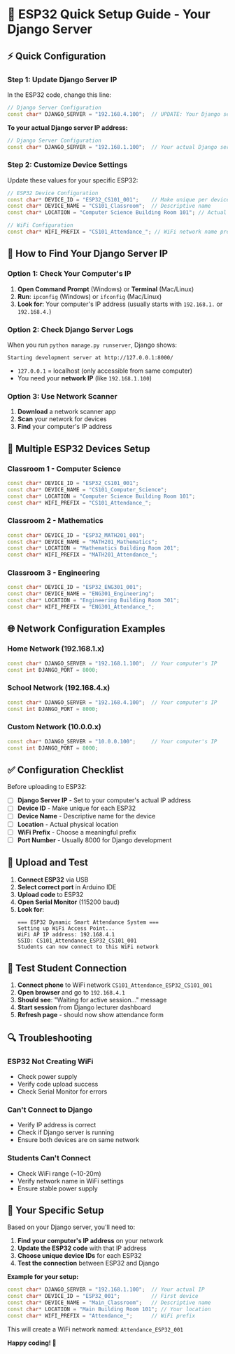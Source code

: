 # 🚀 ESP32 Quick Setup Guide - Your Django Server

## ⚡ Quick Configuration

### **Step 1: Update Django Server IP**
In the ESP32 code, change this line:

```cpp
// Django Server Configuration
const char* DJANGO_SERVER = "192.168.4.100";  // UPDATE: Your Django server IP
```

**To your actual Django server IP address:**

```cpp
// Django Server Configuration
const char* DJANGO_SERVER = "192.168.1.100";  // Your actual Django server IP
```

### **Step 2: Customize Device Settings**
Update these values for your specific ESP32:

```cpp
// ESP32 Device Configuration
const char* DEVICE_ID = "ESP32_CS101_001";    // Make unique per device
const char* DEVICE_NAME = "CS101_Classroom";  // Descriptive name
const char* LOCATION = "Computer Science Building Room 101"; // Actual location

// WiFi Configuration
const char* WIFI_PREFIX = "CS101_Attendance_"; // WiFi network name prefix
```

## 🔧 **How to Find Your Django Server IP**

### **Option 1: Check Your Computer's IP**
1. **Open Command Prompt** (Windows) or **Terminal** (Mac/Linux)
2. **Run**: `ipconfig` (Windows) or `ifconfig` (Mac/Linux)
3. **Look for**: Your computer's IP address (usually starts with `192.168.1.` or `192.168.4.`)

### **Option 2: Check Django Server Logs**
When you run `python manage.py runserver`, Django shows:
```
Starting development server at http://127.0.0.1:8000/
```
- `127.0.0.1` = localhost (only accessible from same computer)
- You need your **network IP** (like `192.168.1.100`)

### **Option 3: Use Network Scanner**
1. **Download** a network scanner app
2. **Scan** your network for devices
3. **Find** your computer's IP address

## 📱 **Multiple ESP32 Devices Setup**

### **Classroom 1 - Computer Science**
```cpp
const char* DEVICE_ID = "ESP32_CS101_001";
const char* DEVICE_NAME = "CS101_Computer_Science";
const char* LOCATION = "Computer Science Building Room 101";
const char* WIFI_PREFIX = "CS101_Attendance_";
```

### **Classroom 2 - Mathematics**
```cpp
const char* DEVICE_ID = "ESP32_MATH201_001";
const char* DEVICE_NAME = "MATH201_Mathematics";
const char* LOCATION = "Mathematics Building Room 201";
const char* WIFI_PREFIX = "MATH201_Attendance_";
```

### **Classroom 3 - Engineering**
```cpp
const char* DEVICE_ID = "ESP32_ENG301_001";
const char* DEVICE_NAME = "ENG301_Engineering";
const char* LOCATION = "Engineering Building Room 301";
const char* WIFI_PREFIX = "ENG301_Attendance_";
```

## 🌐 **Network Configuration Examples**

### **Home Network (192.168.1.x)**
```cpp
const char* DJANGO_SERVER = "192.168.1.100";  // Your computer's IP
const int DJANGO_PORT = 8000;
```

### **School Network (192.168.4.x)**
```cpp
const char* DJANGO_SERVER = "192.168.4.100";  // Your computer's IP
const int DJANGO_PORT = 8000;
```

### **Custom Network (10.0.0.x)**
```cpp
const char* DJANGO_SERVER = "10.0.0.100";     // Your computer's IP
const int DJANGO_PORT = 8000;
```

## ✅ **Configuration Checklist**

Before uploading to ESP32:

- [ ] **Django Server IP** - Set to your computer's actual IP address
- [ ] **Device ID** - Make unique for each ESP32
- [ ] **Device Name** - Descriptive name for the device
- [ ] **Location** - Actual physical location
- [ ] **WiFi Prefix** - Choose a meaningful prefix
- [ ] **Port Number** - Usually 8000 for Django development

## 🚀 **Upload and Test**

1. **Connect ESP32** via USB
2. **Select correct port** in Arduino IDE
3. **Upload code** to ESP32
4. **Open Serial Monitor** (115200 baud)
5. **Look for**:
   ```
   === ESP32 Dynamic Smart Attendance System ===
   Setting up WiFi Access Point...
   WiFi AP IP address: 192.168.4.1
   SSID: CS101_Attendance_ESP32_CS101_001
   Students can now connect to this WiFi network
   ```

## 📱 **Test Student Connection**

1. **Connect phone** to WiFi network `CS101_Attendance_ESP32_CS101_001`
2. **Open browser** and go to `192.168.4.1`
3. **Should see**: "Waiting for active session..." message
4. **Start session** from Django lecturer dashboard
5. **Refresh page** - should now show attendance form

## 🔍 **Troubleshooting**

### **ESP32 Not Creating WiFi**
- Check power supply
- Verify code upload success
- Check Serial Monitor for errors

### **Can't Connect to Django**
- Verify IP address is correct
- Check if Django server is running
- Ensure both devices are on same network

### **Students Can't Connect**
- Check WiFi range (~10-20m)
- Verify network name in WiFi settings
- Ensure stable power supply

## 🎯 **Your Specific Setup**

Based on your Django server, you'll need to:

1. **Find your computer's IP address** on your network
2. **Update the ESP32 code** with that IP address
3. **Choose unique device IDs** for each ESP32
4. **Test the connection** between ESP32 and Django

**Example for your setup:**
```cpp
const char* DJANGO_SERVER = "192.168.1.100";  // Your actual IP
const char* DEVICE_ID = "ESP32_001";          // First device
const char* DEVICE_NAME = "Main_Classroom";   // Descriptive name
const char* LOCATION = "Main Building Room 101"; // Your location
const char* WIFI_PREFIX = "Attendance_";      // WiFi prefix
```

This will create a WiFi network named: `Attendance_ESP32_001`

**Happy coding! 🚀**
